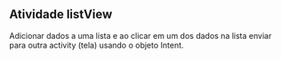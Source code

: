 ## Atividade listView

Adicionar dados a uma lista e ao clicar em um dos dados na lista enviar para outra activity (tela) usando o objeto Intent.



